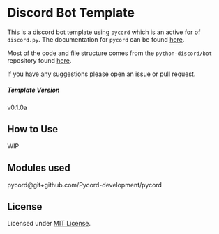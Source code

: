 # Discord Bot Template
This is a discord bot template using `pycord` which is an active for of `discord.py`. The documentation for `pycord` can be found [here](https://docs.pycord.dev/en/stable/).

Most of the code and file structure comes from the `python-discord/bot` repository found [here](https://github.com/python-discord/bot).

If you have any suggestions please open an issue or pull request.

##### Template Version
v0.1.0a

## How to Use
WIP

## Modules used
pycord@git+github.com/Pycord-development/pycord

## License
Licensed under [MIT License](https://mit-license.org/).
